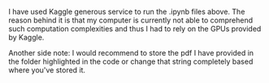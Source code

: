 I have used Kaggle generous service to run the .ipynb files above. The reason behind it is that my computer is currently not able to comprehend such computation complexities and thus I had to rely on the GPUs provided by Kaggle.

Another side note: I would recommend to store the pdf I have provided in the folder highlighted in the code or change that string completely based where you've stored it.